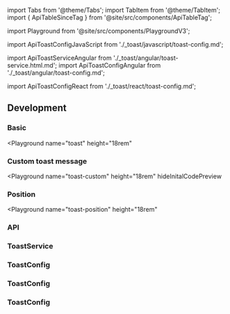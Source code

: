 import Tabs from '@theme/Tabs';
import TabItem from '@theme/TabItem';
import { ApiTableSinceTag } from '@site/src/components/ApiTableTag';

import Playground from '@site/src/components/PlaygroundV3';

import ApiToastConfigJavaScript from './\_toast/javascript/toast-config.md';

import ApiToastServiceAngular from './\_toast/angular/toast-service.html.md';
import ApiToastConfigAngular from './\_toast/angular/toast-config.md';

import ApiToastConfigReact from './\_toast/react/toast-config.md';

## Development

### Basic

<Playground
name="toast" height="18rem"

> </Playground>

### Custom toast message

<Playground
name="toast-custom" height="18rem"
hideInitalCodePreview

> </Playground>

### Position

<ApiTableSinceTag message="1.5.0" />

<Playground
name="toast-position" height="18rem"

> </Playground>

### API

<Tabs>
  <TabItem value="Angular">
    <h3>ToastService</h3>
    <ApiToastServiceAngular />
    <h3>ToastConfig</h3>
    <ApiToastConfigAngular />
  </TabItem>

  <TabItem value="React">
    <h3>ToastConfig</h3>
    <ApiToastConfigReact />
  </TabItem>

  <TabItem value="JavaScript">
    <h3>ToastConfig</h3>
    <ApiToastConfigJavaScript />
  </TabItem>
</Tabs>
